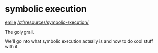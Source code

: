 # symbolic execution

<a href="/about#contact">emile</a> <a href="/ctf/resources/symbolic-execution/">/ctf/resources/symbolic-execution/</a>

The goly grail.

We'll go into what symbolic execution actually is and how to do cool stuff with it.